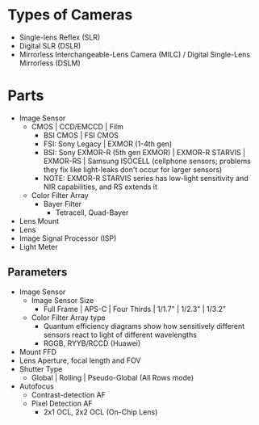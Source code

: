 # Types of Cameras
- Single-lens Reflex (SLR)
- Digital SLR (DSLR)
- Mirrorless Interchangeable-Lens Camera (MILC) / Digital Single-Lens Mirrorless (DSLM)

# Parts
- Image Sensor
	- CMOS | CCD/EMCCD | Film
		- BSI CMOS | FSI CMOS
		- FSI: Sony Legacy | EXMOR (1-4th gen)
		- BSI: Sony EXMOR-R (5th gen EXMOR) | EXMOR-R STARVIS | EXMOR-RS | Samsung ISOCELL (cellphone sensors; problems they fix like light-leaks don't occur for larger sensors)
		- NOTE: EXMOR-R STARVIS series has low-light sensitivity and NIR capabilities, and RS extends it
	- Color Filter Array
		- Bayer Filter
			- Tetracell, Quad-Bayer
- Lens Mount
- Lens
- Image Signal Processor (ISP)
- Light Meter

## Parameters
- Image Sensor
	- Image Sensor Size
		- Full Frame | APS-C | Four Thirds | 1/1.7" | 1/2.3" | 1/3.2"
	- Color Filter Array type
		- Quantum efficiency diagrams show how sensitively different sensors react to light of different wavelengths
		- RGGB, RYYB/RCCD (Huawei)
- Mount FFD
- Lens Aperture, focal length and FOV
- Shutter Type
	- Global | Rolling | Pseudo-Global (All Rows mode)
- Autofocus
	- Contrast-detection AF
	- Pixel Detection AF
		- 2x1 OCL, 2x2 OCL (On-Chip Lens)